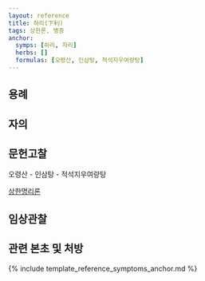 ```yaml
---
layout: reference
title: 하리(下利)
tags: 상한론, 병증
anchor:
  symps: [하리, 자리]
  herbs: []
  formulas: [오령산, 인삼탕, 적석지우여량탕]
---
```



## 용례



## 자의




## 문헌고찰

오령산 - 인삼탕 - 적석지우여량탕

[상한명리론]({{site.baseurl}}/reference/Books/Etc/상한명리론#자리)

## 임상관찰




## 관련 본초 및 처방


{% include template_reference_symptoms_anchor.md %}
